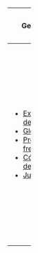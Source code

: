 <div style="margin: -.3em -1em -1em -1em;">

<table style="width:10%;">
<colgroup>
<col style="width: 3%" />
<col style="width: 3%" />
<col style="width: 3%" />
</colgroup>
<thead>
<tr class="header">
<th width="33%"><p><strong>General</strong></p></th>
<th width="34%"><p><strong>3DS hardware</strong></p></th>
<th width="33%"><p><strong>3DS software</strong></p></th>
</tr>
</thead>
<tbody>
<tr class="odd">
<td><ul>
<li><a href="3DS_exploits/es" title="wikilink">Exploits de la
3DS</a></li>
<li><a href="Glossary/es" title="wikilink">Glosario</a></li>
<li><a href="FAQ/es" title="wikilink">Preguntas frecuentes</a></li>
<li><a href="Friend_code/es" title="wikilink">Códigos de amigo</a></li>
<li><a href="Games/es" title="wikilink">Juegos</a></li>
</ul></td>
<td><ul>
<li><a href="Hardware/es" title="wikilink">Hardware</a></li>
<li><a href="Circle_Pad_Pro/Es" title="wikilink">Circle Pad Pro</a></li>
<li><a href="Gamecards/es" title="wikilink">Tarjetas 3DS</a></li>
</ul></td>
<td><ul>
<li><a href="Nintendo_Software/es" title="wikilink">Software de
Nintendo</a></li>
<li><a href="3DS_Development_Unit_Software/es" title="wikilink">Unidad
de Desarrollo de Software 3DS</a></li>
<li><a href="File_Formats/es" title="wikilink">Formatos de archivo</a>
(<a href="CCI/es" title="wikilink">CCI</a>/<a href="CXI/es"
title="wikilink">CXI</a>/<a href="CIA/es" title="wikilink">CIA</a>)</li>
<li><a href="Title_list/es" title="wikilink">Lista de títulos</a></li>
<li><a href="Title_metadata/es" title="wikilink">Metadatos de
título</a></li>
<li><a href="SD_Filesystem/es" title="wikilink">Sistema de archivos de
la SD</a></li>
<li><a href="Flash_Filesystem/es" title="wikilink">Sistema de archivos
de la Flash</a></li>
<li><a href="Bootloader/es" title="wikilink">Bootloader</a></li>
<li><a href="Savegames/es" title="wikilink">Partidas guardadas</a></li>
</ul></td>
</tr>
</tbody>
</table>

</div>